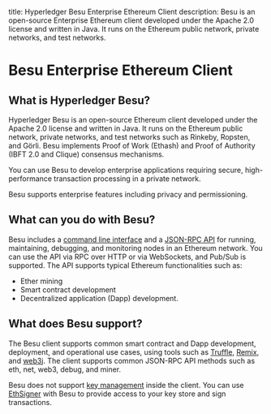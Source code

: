 title: Hyperledger Besu Enterprise Ethereum Client
description: Besu is an open-source Enterprise Ethereum client developed under
    the Apache 2.0 license and written in Java. It runs on the Ethereum public
    network, private networks, and test networks.
<!--- END of page meta data -->

# Besu Enterprise Ethereum Client

## What is Hyperledger Besu?

Hyperledger Besu is an open-source Ethereum client developed under the Apache
2.0 license and written in Java. It runs on the Ethereum public network,
private networks, and test networks such as Rinkeby, Ropsten, and Görli. Besu
implements Proof of Work (Ethash) and Proof of Authority (IBFT 2.0 and Clique)
consensus mechanisms.

You can use Besu to develop enterprise applications requiring secure,
high-performance transaction processing in a private network.

Besu supports enterprise features including privacy and permissioning.

## What can you do with Besu?

Besu includes a [command line interface](Reference/CLI/CLI-Syntax.md) and a
[JSON-RPC API](HowTo/Interact/APIs/API.md) for running, maintaining, debugging,
and monitoring nodes in an Ethereum network. You can use the API via RPC over
HTTP or via WebSockets, and Pub/Sub is supported. The API supports typical
Ethereum functionalities such as:

* Ether mining
* Smart contract development
* Decentralized application (Dapp) development.

## What does Besu support?

The Besu client supports common smart contract and Dapp development,
deployment, and operational use cases, using tools such as
[Truffle](http://truffleframework.com/),
[Remix](https://github.com/ethereum/remix), and [web3j](https://web3j.io/). The
client supports common JSON-RPC API methods such as eth, net, web3, debug, and
miner.

Besu does not support
[key management](HowTo/Send-Transactions/Account-Management.md) inside the
client. You can use [EthSigner](http://docs.ethsigner.pegasys.tech/en/latest/)
with Besu to provide access to your key store and sign transactions.
